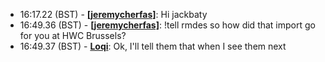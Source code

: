 * <a id="16:17.22">16:17.22 (BST)</a> - __[[jeremycherfas]](https://github.com/[jeremycherfas])__: Hi jackbaty
* <a id="16:49.36">16:49.36 (BST)</a> - __[[jeremycherfas]](https://github.com/[jeremycherfas])__: !tell rmdes so how did that import go for you at HWC Brussels?
* <a id="16:49.37">16:49.37 (BST)</a> - __[Loqi](https://github.com/Loqi)__: Ok, I'll tell them that when I see them next
